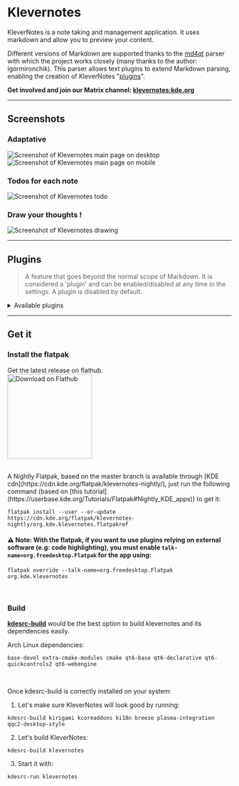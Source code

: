 <!--
    SPDX-License-Identifier: GPL-2.0-or-later
    SPDX-FileCopyrightText: 2022-2024 Louis Schul <schul9louis@gmail.com>
-->

# Klevernotes 

KleverNotes is a note taking and management application. It uses markdown and allow you to preview your content. 

Different versions of Markdown are supported thanks to the [md4qt](https://invent.kde.org/libraries/md4qt) parser with which the project works closely (many thanks to the author: igormironchik).
This parser allows text plugins to extend Markdown parsing, enabling the creation of KleverNotes "[plugins](https://invent.kde.org/office/klevernotes#plugins)". 

**Get involved and join our Matrix channel: [klevernotes:kde.org](https://matrix.to/#/#klevernotes:kde.org)**

___

## Screenshots

### Adaptative
![Screenshot of Klevernotes main page on desktop](https://cdn.kde.org/screenshots/klevernotes/main_note_desktop.png)
![Screenshot of Klevernotes main page on mobile](https://cdn.kde.org/screenshots/klevernotes/main_note_mobile.png)
### Todos for each note
![Screenshot of Klevernotes todo](https://cdn.kde.org/screenshots/klevernotes//todo_desktop.png)
### Draw your thoughts ! 
![Screenshot of  Klevernotes drawing](https://cdn.kde.org/screenshots/klevernotes//painting.png)

___

## Plugins
> A feature that goes beyond the normal scope of Markdown. 
> It is considered a 'plugin' and can be enabled/disabled at any time in the settings.
> A plugin is disabled by default.

<details><summary>Available plugins</summary>

### Note linking
Link your notes together. You can even link them to a specific header !

Use the following syntax to do so : 

`[[ Category/Group/Note:# header | displayed name ]]`

### Syntax highlighting
Highlight your blocks of code !

Use the following syntax to do so : 
```
    ```<lang>
        code goes here
    ```
```
Replace `<lang>` with the desired language :smile:

#### Supported highlighter:
- [KSyntaxHighlighter](https://invent.kde.org/frameworks/syntax-highlighting) 
- [Chroma](https://github.com/alecthomas/chroma)
- [Pygments](https://pygments.org/)

### Quick emoji
Quickly add emojis to your text !

Use the following syntax to do so :

`:emoji_name:`

You can also choose your preferred tone for the emoji. If a colored variant of the emoji is available, your preferred tone will be used by default.

### PlantUML
Create diagram with PlantUML.

Use the following syntax to do so :
```
    ```puml
    <PlantUML syntax>
    ```
```
or
```
    ```plantuml
    <PlantUML syntax>
    ```
```

[More info about PlantUML](https://plantuml.com/)

</details>

___

## Get it

### Install the flatpak
Get the latest release on flathub.<br>
<a href='https://flathub.org/apps/org.kde.klevernotes'><img width='190px' alt='Download on Flathub' src='https://flathub.org/assets/badges/flathub-badge-i-en.png'/></a>

<br>
A Nightly Flatpak, based on the master branch is available through [KDE cdn](https://cdn.kde.org/flatpak/klevernotes-nightly/), just run the following command (based on [this tutorial](https://userbase.kde.org/Tutorials/Flatpak#Nightly_KDE_apps)) to get it:

```
flatpak install --user --or-update https://cdn.kde.org/flatpak/klevernotes-nightly/org.kde.klevernotes.flatpakref
```

#### ⚠️ Note: With the flatpak, if you want to use plugins relying on external software (e.g: code highlighting), you must enable `talk-name=org.freedesktop.Flatpak` for the app using:

```
flatpak override --talk-name=org.freedesktop.Flatpak org.kde.klevernotes
```
<br>

### Build

**[kdesrc-build](https://invent.kde.org/sdk/kdesrc-build)** would be the best option to build klevernotes and its dependencies easily.


Arch Linux dependencies:
```
base-devel extra-cmake-modules cmake qt6-base qt6-declarative qt6-quickcontrols2 qt6-webengine
```

<br>

Once kdesrc-build is correctly installed on your system:

1. Let's make sure KleverNotes will look good by running:
```
kdesrc-build kirigami kcoreaddons ki18n breeze plasma-integration qqc2-desktop-style
```

2. Let's build KleverNotes:
```
kdesrc-build klevernotes
```

3. Start it with:
```
kdesrc-run klevernotes
```

